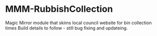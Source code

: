# MMM-RubbishCollection
Magic Mirror module that skims local council website for bin collection times
Build details to follow - still bug fixing and updateing.

